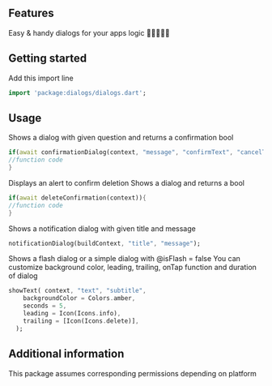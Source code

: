 
## Features

Easy & handy dialogs for your apps logic 🧚🏼‍👨🏼‍💻

## Getting started

Add this import line

```dart
import 'package:dialogs/dialogs.dart';
```

## Usage

Shows a dialog with given question and returns a confirmation bool

```dart
if(await confirmationDialog(context, "message", "confirmText", "cancelText")){
//function code
}
```

Displays an alert to confirm deletion
Shows a dialog and returns a bool

```dart
if(await deleteConfirmation(context)){
//function code
}
```

Shows a notification dialog with given title and message

```dart
notificationDialog(buildContext, "title", "message");
```

Shows a flash dialog or a simple dialog with @isFlash = false
You can customize background color, leading, trailing, onTap function and duration of dialog 

```dart
showText( context, "text", "subtitle", 
    backgroundColor = Colors.amber,
    seconds = 5,
    leading = Icon(Icons.info),
    trailing = [Icon(Icons.delete)],
  );
```

## Additional information

This package assumes corresponding permissions depending on platform
